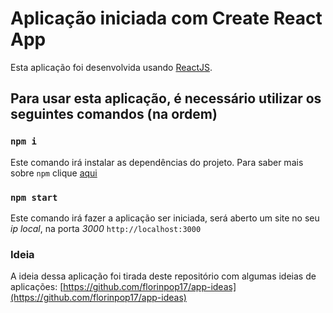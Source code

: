 # Aplicação iniciada com Create React App

Esta aplicação foi desenvolvida usando [ReactJS](https://github.com/facebook/create-react-app).

## Para usar esta aplicação, é necessário utilizar os seguintes comandos (na ordem)

### `npm i`

Este comando irá instalar as dependências do projeto.
Para saber mais sobre `npm` clique [aqui](https://www.npmjs.com/)

### `npm start`

Este comando irá fazer a aplicação ser iniciada, será aberto um site no seu *ip local*, na porta *3000*
`http://localhost:3000`

### Ideia

A ideia dessa aplicação foi tirada deste repositório com algumas ideias de aplicações: [https://github.com/florinpop17/app-ideas](https://github.com/florinpop17/app-ideas)
